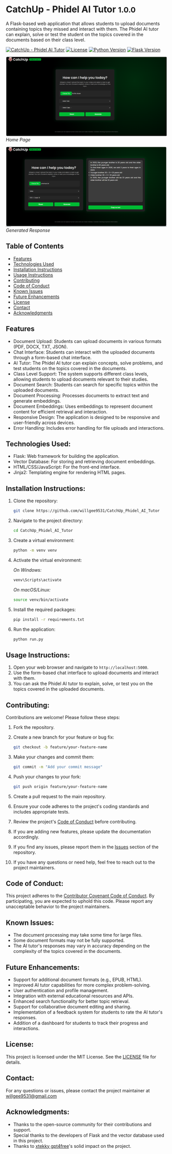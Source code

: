 # CatchUp - Phidel AI Tutor <small>1.0.0</small>

A Flask-based web application that allows students to upload documents containing topics they missed and interact with them. The Phidel AI tutor can explain, solve or test the student on the topics covered in the documents based on their class level.

[![CatchUp - Phidel AI Tutor](https://img.shields.io/badge/CatchUp-Phidel_AI_Tutor-blue.svg)](https://github.com/willgee9531/CatchUp_Phidel_AI_Tutor)
[![License](https://img.shields.io/badge/license-MIT-blue.svg)](LICENSE)
[![Python Version](https://img.shields.io/badge/python-3.8%2B-blue.svg)](https://www.python.org/)
[![Flask Version](https://img.shields.io/badge/flask-2.0.1-blue.svg)](https://flask.palletsprojects.com/)

![CatchUp - Phidel AI Tutor Home](static/img/CatchUp_home.PNG)
_Home Page_

![CatchUp - Phidel AI Tutor Generated](static/img/CatchUp_generated.PNG)
_Generated Response_

## Table of Contents

- [Features](#features)
- [Technologies Used](#technologies-used)
- [Installation Instructions](#installation-instructions)
- [Usage Instructions](#usage-instructions)
- [Contributing](#contributing)
- [Code of Conduct](#code-of-conduct)
- [Known Issues](#known-issues)
- [Future Enhancements](#future-enhancements)
- [License](#license)
- [Contact](#contact)
- [Acknowledgments](#acknowledgments)

## Features

- Document Upload: Students can upload documents in various formats (PDF, DOCX, TXT, JSON).
- Chat Interface: Students can interact with the uploaded documents through a form-based chat interface.
- AI Tutor: The Phidel AI tutor can explain concepts, solve problems, and test students on the topics covered in the documents.
- Class Level Support: The system supports different class levels, allowing students to upload documents relevant to their studies.
- Document Search: Students can search for specific topics within the uploaded documents.
- Document Processing: Processes documents to extract text and generate embeddings.
- Document Embeddings: Uses embeddings to represent document content for efficient retrieval and interaction.
- Responsive Design: The application is designed to be responsive and user-friendly across devices.
- Error Handling: Includes error handling for file uploads and interactions.

## Technologies Used:

- Flask: Web framework for building the application.
- Vector Database: For storing and retrieving document embeddings.
- HTML/CSS/JavaScript: For the front-end interface.
- Jinja2: Templating engine for rendering HTML pages.

## Installation Instructions:

1. Clone the repository:

   ```bash
   git clone https://github.com/willgee9531/CatchUp_Phidel_AI_Tutor
   ```

2. Navigate to the project directory:
   ```bash
   cd CatchUp_Phidel_AI_Tutor
   ```
3. Create a virtual environment:
   ```bash
   python -m venv venv
   ```
4. Activate the virtual environment:

   _On Windows:_

   ```bash
   venv\Scripts\activate
   ```

   _On macOS/Linux:_

   ```bash
   source venv/bin/activate
   ```

5. Install the required packages:
   ```bash
   pip install -r requirements.txt
   ```
6. Run the application:
   ```bash
   python run.py
   ```

## Usage Instructions:

1. Open your web browser and navigate to `http://localhost:5000`.
2. Use the form-based chat interface to upload documents and interact with them.
3. You can ask the Phidel AI tutor to explain, solve, or test you on the topics covered in the uploaded documents.

## Contributing:

Contributions are welcome! Please follow these steps:

1. Fork the repository.
2. Create a new branch for your feature or bug fix:

   ```bash
   git checkout -b feature/your-feature-name
   ```

3. Make your changes and commit them:
   ```bash
   git commit -m "Add your commit message"
   ```
4. Push your changes to your fork:
   ```bash
   git push origin feature/your-feature-name
   ```
5. Create a pull request to the main repository.
6. Ensure your code adheres to the project's coding standards and includes appropriate tests.
7. Review the project's [Code of Conduct](CODE_OF_CONDUCT.md) before contributing.
8. If you are adding new features, please update the documentation accordingly.
9. If you find any issues, please report them in the [Issues](https://github.com/willgee9531/CatchUp_Phidel_AI_Tutor/issues) section of the repository.
10. If you have any questions or need help, feel free to reach out to the project maintainers.

## Code of Conduct:

This project adheres to the [Contributor Covenant Code of Conduct](CODE_OF_CONDUCT.md).
By participating, you are expected to uphold this code. Please report any unacceptable behavior to the project maintainers.

## Known Issues:

- The document processing may take some time for large files.
- Some document formats may not be fully supported.
- The AI tutor's responses may vary in accuracy depending on the complexity of the topics covered in the documents.

## Future Enhancements:

- Support for additional document formats (e.g., EPUB, HTML).
- Improved AI tutor capabilities for more complex problem-solving.
- User authentication and profile management.
- Integration with external educational resources and APIs.
- Enhanced search functionality for better topic retrieval.
- Support for collaborative document editing and sharing.
- Implementation of a feedback system for students to rate the AI tutor's responses.
- Addition of a dashboard for students to track their progress and interactions.

## License:

This project is licensed under the MIT License. See the [LICENSE](LICENSE) file for details.

## Contact:

For any questions or issues, please contact the project maintainer at [willgee9531@gmail.com](mailto:willgee9531@gmail.com)

## Acknowledgments:

- Thanks to the open-source community for their contributions and support.
- Special thanks to the developers of Flask and the vector database used in this project.
- Thanks to [xtekky gpt4free](https://github.com/xtekky/gpt4free)'s solid impact on the project.
